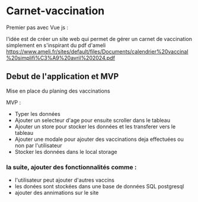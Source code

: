 # Carnet-vaccination

Premier pas avec Vue js :

l'idée est de créer un site web qui permet de gérer un carnet de vaccination simplement en s'inspirant du pdf d'ameli https://www.ameli.fr/sites/default/files/Documents/calendrier%20vaccinal%20simplifi%C3%A9%20avril%202024.pdf

## Debut de l'application et MVP

Mise en place du planing des vaccinations

MVP :

- Typer les données
- Ajouter un selecteur d'age pour ensuite scroller dans le tableau
- Ajouter un store pour stocker les données et les transferer vers le tableau
- Ajouter une modale pour ajouter des vaccinations deja effectuées ou non par l'utilisateur
- Stocker les données dans le local storage

### la suite, ajouter des fonctionnalités comme :

- l'utilisateur peut ajouter d'autres vaccins
- les donées sont stockées dans une base de données SQL postgresql
- ajouter des annimations sur le site
